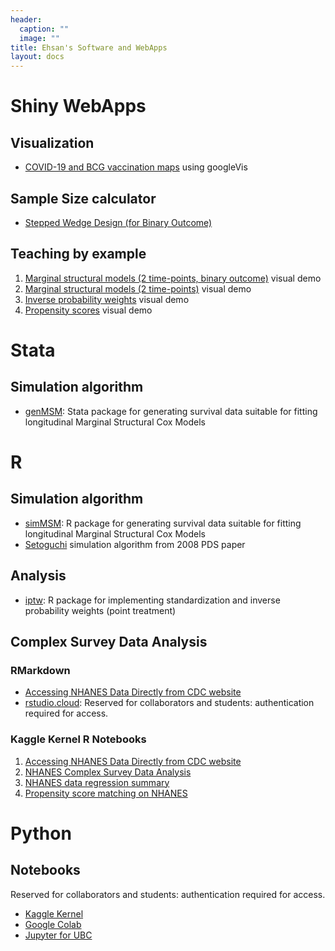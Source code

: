 ```yaml
---
header:
  caption: ""
  image: ""
title: Ehsan's Software and WebApps
layout: docs
---
```


# Shiny WebApps

## Visualization
-	[COVID-19 and BCG vaccination maps](https://ehsank.shinyapps.io/covid19/) using googleVis

## Sample Size calculator
-	[Stepped Wedge Design (for Binary Outcome)](https://ehsanx.shinyapps.io/project14/) 

## Teaching by example
1.	[Marginal structural models (2 time-points, binary outcome)](https://ehsanx.shinyapps.io/project3/) visual demo  
2.	[Marginal structural models (2 time-points)](https://ehsanx.shinyapps.io/project2/) visual demo
3.	[Inverse probability weights](https://ehsanx.shinyapps.io/project0/) visual demo
4.	[Propensity scores](https://ehsanx.shinyapps.io/project1/) visual demo


# Stata

## Simulation algorithm
-	[genMSM](https://github.com/ehsanx/genMSM): Stata package for generating survival data suitable for fitting longitudinal Marginal Structural Cox Models 

# R

## Simulation algorithm
-	[simMSM](https://github.com/ehsanx/simMSM): R package for generating survival data suitable for fitting longitudinal Marginal Structural Cox Models
- [Setoguchi](https://github.com/ehsanx/setoguchi) simulation algorithm from 2008 PDS paper

## Analysis
-	[iptw](https://github.com/ehsanx/iptw/): R package for implementing standardization and inverse probability weights (point treatment)

## Complex Survey Data Analysis

### RMarkdown
- [Accessing NHANES Data Directly from CDC website](https://drive.google.com/file/d/1ls01M4R9uxMazVY-oDdwN-IL4zRHihIr/view)
- [rstudio.cloud](https://login.rstudio.cloud/login): Reserved for collaborators and students: authentication required for access.

### Kaggle Kernel R Notebooks  

1. [Accessing NHANES Data Directly from CDC website](https://www.kaggle.com/wildscop/accessing-nhanes-data-directly-from-cdc-website)
2. [NHANES Complex Survey Data Analysis](https://www.kaggle.com/wildscop/nhanes-complex-survey-data-analysis)
3. [NHANES data regression summary](https://www.kaggle.com/wildscop/nhanes-data-regression-summary)
4. [Propensity score matching on NHANES](https://www.kaggle.com/wildscop/propensity-score-matching-on-nhanes)

# Python 

## Notebooks

Reserved for collaborators and students: authentication required for access. 

- [Kaggle Kernel](https://www.kaggle.com/wildscop) 
- [Google Colab](https://colab.research.google.com/notebooks/) 
- [Jupyter for UBC](https://ubc.syzygy.ca/) 